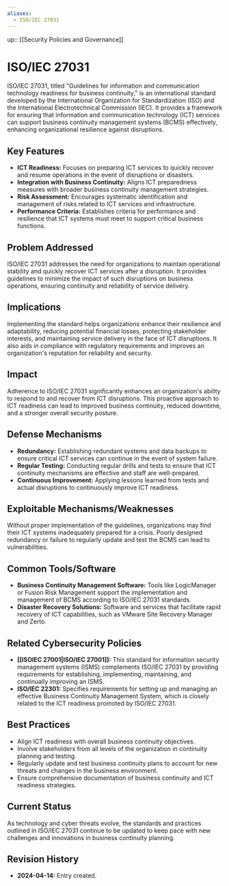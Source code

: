 ```yaml
---
aliases:
  - ISO/IEC 27031
---
```

up:: [[Security Policies and Governance]]
# ISO/IEC 27031

ISO/IEC 27031, titled "Guidelines for information and communication technology readiness for business continuity," is an international standard developed by the International Organization for Standardization (ISO) and the International Electrotechnical Commission (IEC). It provides a framework for ensuring that information and communication technology (ICT) services can support business continuity management systems (BCMS) effectively, enhancing organizational resilience against disruptions.

## Key Features

- **ICT Readiness:** Focuses on preparing ICT services to quickly recover and resume operations in the event of disruptions or disasters.
- **Integration with Business Continuity:** Aligns ICT preparedness measures with broader business continuity management strategies.
- **Risk Assessment:** Encourages systematic identification and management of risks related to ICT services and infrastructure.
- **Performance Criteria:** Establishes criteria for performance and resilience that ICT systems must meet to support critical business functions.

## Problem Addressed

ISO/IEC 27031 addresses the need for organizations to maintain operational stability and quickly recover ICT services after a disruption. It provides guidelines to minimize the impact of such disruptions on business operations, ensuring continuity and reliability of service delivery.

## Implications

Implementing the standard helps organizations enhance their resilience and adaptability, reducing potential financial losses, protecting stakeholder interests, and maintaining service delivery in the face of ICT disruptions. It also aids in compliance with regulatory requirements and improves an organization's reputation for reliability and security.

## Impact

Adherence to ISO/IEC 27031 significantly enhances an organization's ability to respond to and recover from ICT disruptions. This proactive approach to ICT readiness can lead to improved business continuity, reduced downtime, and a stronger overall security posture.

## Defense Mechanisms

- **Redundancy:** Establishing redundant systems and data backups to ensure critical ICT services can continue in the event of system failure.
- **Regular Testing:** Conducting regular drills and tests to ensure that ICT continuity mechanisms are effective and staff are well-prepared.
- **Continuous Improvement:** Applying lessons learned from tests and actual disruptions to continuously improve ICT readiness.

## Exploitable Mechanisms/Weaknesses

Without proper implementation of the guidelines, organizations may find their ICT systems inadequately prepared for a crisis. Poorly designed redundancy or failure to regularly update and test the BCMS can lead to vulnerabilities.

## Common Tools/Software

- **Business Continuity Management Software:** Tools like LogicManager or Fusion Risk Management support the implementation and management of BCMS according to ISO/IEC 27031 standards.
- **Disaster Recovery Solutions:** Software and services that facilitate rapid recovery of ICT capabilities, such as VMware Site Recovery Manager and Zerto.

## Related Cybersecurity Policies

- **[[ISOIEC 27001|ISO/IEC 27001]]:** This standard for information security management systems (ISMS) complements ISO/IEC 27031 by providing requirements for establishing, implementing, maintaining, and continually improving an ISMS.
- **ISO/IEC 22301:** Specifies requirements for setting up and managing an effective Business Continuity Management System, which is closely related to the ICT readiness promoted by ISO/IEC 27031.

## Best Practices

- Align ICT readiness with overall business continuity objectives.
- Involve stakeholders from all levels of the organization in continuity planning and testing.
- Regularly update and test business continuity plans to account for new threats and changes in the business environment.
- Ensure comprehensive documentation of business continuity and ICT readiness strategies.

## Current Status

As technology and cyber threats evolve, the standards and practices outlined in ISO/IEC 27031 continue to be updated to keep pace with new challenges and innovations in business continuity planning.

## Revision History

- **2024-04-14:** Entry created.